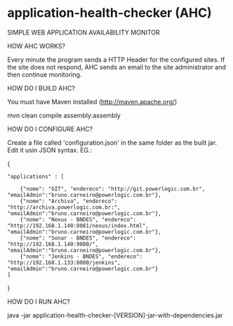application-health-checker (AHC)
==========================

SIMPLE WEB APPLICATION AVAILABILITY MONITOR

HOW AHC WORKS? 

  Every minute the program sends a HTTP Header for the configured sites. If the site does not respond, AHC sends an email
  to the site administrator and then continue monitoring.

HOW DO I BUILD AHC?

  You must have Maven installed (http://maven.apache.org/)
  
  mvn clean compile assembly:assembly

HOW DO I CONFIGURE AHC?

  Create a file called 'configuration.json' in the same folder as the built jar. Edit it usin JSON syntax. EG.:

  {
  
    "applications" : [
  	
  		{"nome": "GIT", "endereco": "http://git.powerlogic.com.br", "emailAdmin":"bruno.carneiro@powerlogic.com.br"},
  		{"nome": "Archiva", "endereco": "http://archiva.powerlogic.com.br:", "emailAdmin":"bruno.carneiro@powerlogic.com.br"},
  		{"nome": "Nexus - BNDES", "endereco": "http://192.168.1.140:8081/nexus/index.html", "emailAdmin":"bruno.carneiro@powerlogic.com.br"},
  		{"nome": "Sonar - BNDES", "endereco": "http://192.168.1.140:9000/", "emailAdmin":"bruno.carneiro@powerlogic.com.br"},
  		{"nome": "Jenkins - BNDES", "endereco": "http://192.168.1.133:8080/jenkins", "emailAdmin":"bruno.carneiro@powerlogic.com.br"}
  	]
  
  }


HOW DO I RUN AHC?

  java -jar application-health-checker-[VERSION]-jar-with-dependencies.jar
